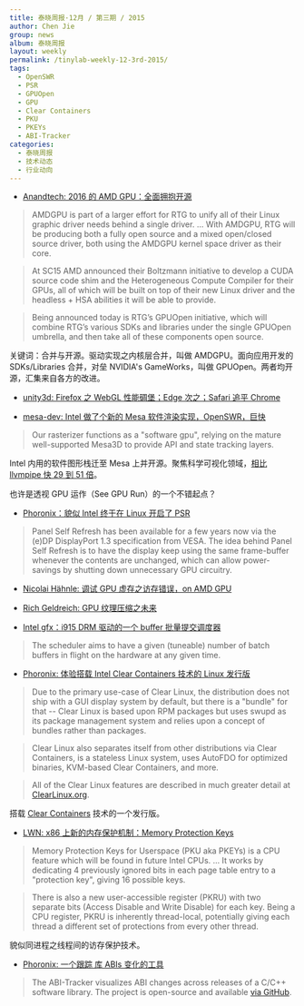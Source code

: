 ```yaml
---
title: 泰晓周报·12月 / 第三期 / 2015
author: Chen Jie
group: news
album: 泰晓周报
layout: weekly
permalink: /tinylab-weekly-12-3rd-2015/
tags:
  - OpenSWR
  - PSR
  - GPUOpen
  - GPU
  - Clear Containers
  - PKU
  - PKEYs
  - ABI-Tracker 
categories:
  - 泰晓周报
  - 技术动态
  - 行业动向
---
```


- [Anandtech: 2016 的 AMD GPU：全面拥抱开源](http://www.anandtech.com/show/9853/amd-gpuopen-linux-open-source)

> AMDGPU is part of a larger effort for RTG to unify all of their Linux graphic driver needs behind a single driver. ... With AMDGPU, RTG will be producing both a fully open source and a mixed open/closed source driver, both using the AMDGPU kernel space driver as their core.

> At SC15 AMD announced their Boltzmann initiative to develop a CUDA source code shim and the Heterogeneous Compute Compiler for their GPUs, all of which will be built on top of their new Linux driver and the headless + HSA abilities it will be able to provide.

> Being announced today is RTG’s GPUOpen initiative, which will combine RTG’s various SDKs and libraries under the single GPUOpen umbrella, and then take all of these components open source.

关键词：合并与开源。驱动实现之内核层合并，叫做 AMDGPU。面向应用开发的 SDKs/Libraries 合并，对垒 NVIDIA's GameWorks，叫做 GPUOpen。两者均开源，汇集来自各方的改进。

- [unity3d: Firefox 之 WebGL 性能碉堡；Edge 次之；Safari 追平 Chrome](http://blogs.unity3d.com/2015/12/15/updated-webgl-benchmark-results/)

- [mesa-dev: Intel 做了个新的 Mesa 软件渲染实现，OpenSWR，巨快](http://lists.freedesktop.org/archives/mesa-dev/2015-October/097816.html)

> Our rasterizer functions as a "software gpu", relying on the mature well-supported Mesa3D to provide API and state tracking layers.

Intel 内用的软件图形栈迁至 Mesa 上并开源。聚焦科学可视化领域，[相比 llvmpipe 快 29 到 51 倍](http://openswr.org/slides/SWR_Sept15.pdf)。

也许是透视 GPU 运作（See GPU Run）的一个不错起点？

- [Phoronix：貌似 Intel 终于在 Linux 开启了 PSR](http://www.phoronix.com/scan.php?page=news_item&px=Intel-PSR-Default)

> Panel Self Refresh has been available for a few years now via the (e)DP DisplayPort 1.3 specification from VESA. The idea behind Panel Self Refresh is to have the display keep using the same frame-buffer whenever the contents are unchanged, which can allow power-savings by shutting down unnecessary GPU circuitry.

- [Nicolai Hähnle: 调试 GPU 虚存之访存错误，on AMD GPU](http://nhaehnle.blogspot.com/2015/12/debugging-gpu-vm-fault.html)

- [Rich Geldreich: GPU 纹理压缩之未来](http://richg42.blogspot.com/2015/12/the-future-of-gpu-texture-compression.html)

- [Intel gfx：i915 DRM 驱动的一个 buffer 批量提交调度器](http://lists.freedesktop.org/archives/intel-gfx/2015-December/082798.html)

> The scheduler aims to have a given (tuneable) number of batch buffers in flight on the hardware at any given time. 

- [Phoronix: 体验搭载 Intel Clear Containers 技术的 Linux 发行版](http://www.phoronix.com/scan.php?item=clear-linux-start&num=1&page=article)

> Due to the primary use-case of Clear Linux, the distribution does not ship with a GUI display system by default, but there is a "bundle" for that -- Clear Linux is based upon RPM packages but uses swupd as its package management system and relies upon a concept of bundles rather than packages.

> Clear Linux also separates itself from other distributions via Clear Containers, is a stateless Linux system, uses AutoFDO for optimized binaries, KVM-based Clear Containers, and more.

> All of the Clear Linux features are described in much greater detail at [ClearLinux.org](https://clearlinux.org/features).

搭载 [Clear Containers](/clear-containers-introduction/) 技术的一个发行版。

- [LWN: x86 上新的内存保护机制：Memory Protection Keys](https://lwn.net/Articles/643617/)

> Memory Protection Keys for Userspace (PKU aka PKEYs) is a CPU feature which will be found in future Intel CPUs. ... It works by dedicating 4 previously ignored bits in each page table entry to a "protection key", giving 16 possible keys.

> There is also a new user-accessible register (PKRU) with two separate bits (Access Disable and Write Disable) for each key. Being a CPU register, PKRU is inherently thread-local, potentially giving each thread a different set of protections from every other thread.

貌似同进程之线程间的访存保护技术。

- [Phoronix: 一个跟踪 库 ABIs 变化的工具](http://www.phoronix.com/scan.php?page=news_item&px=LVC-ABI-Tracker-Tool)

> The ABI-Tracker visualizes ABI changes across releases of a C/C++ software library. The project is open-source and available [via GitHub](https://github.com/lvc/abi-tracker). 
